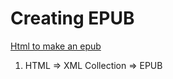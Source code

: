# Creating EPUB
[Html to make an epub](https://www.thoughtco.com/create-epub-file-from-html-and-xml-3467282)
1. HTML => XML Collection => EPUB